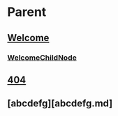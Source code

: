 # Parent
## [Welcome](Welcome.md)
### [WelcomeChildNode](WelcomeChildNode.md)
## [404](404.md)
## [abcdefg][abcdefg.md]
